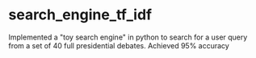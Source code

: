 # search_engine_tf_idf
Implemented a "toy search engine" in python to search for a user query from a set of 40 full presidential debates. Achieved 95% accuracy

